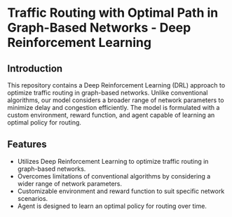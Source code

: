 # Traffic Routing with Optimal Path in Graph-Based Networks - Deep Reinforcement Learning 

## Introduction

This repository contains a Deep Reinforcement Learning (DRL) approach to optimize traffic routing in graph-based networks. Unlike conventional algorithms, our model considers a broader range of network parameters to minimize delay and congestion efficiently. The model is formulated with a custom environment, reward function, and agent capable of learning an optimal policy for routing.

## Features

- Utilizes Deep Reinforcement Learning to optimize traffic routing in graph-based networks.
- Overcomes limitations of conventional algorithms by considering a wider range of network parameters.
- Customizable environment and reward function to suit specific network scenarios.
- Agent is designed to learn an optimal policy for routing over time.

